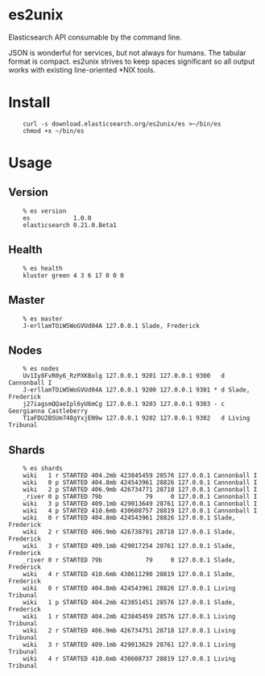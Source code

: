 # es2unix

Elasticsearch API consumable by the command line.

JSON is wonderful for services, but not always for humans.  The
tabular format is compact.  es2unix strives to keep spaces significant
so all output works with existing line-oriented *NIX tools.

# Install

        curl -s download.elasticsearch.org/es2unix/es >~/bin/es
        chmod +x ~/bin/es

# Usage

## Version

        % es version
        es            1.0.0       
        elasticsearch 0.21.0.Beta1


## Health

        % es health
        kluster green 4 3 6 17 0 0 0


## Master

        % es master
        J-erllamTOiW5WoGVUd04A 127.0.0.1 Slade, Frederick

## Nodes

        % es nodes
        Uv1Iy8FvR0y6_RzPXKBolg 127.0.0.1 9201 127.0.0.1 9300   d Cannonball I          
        J-erllamTOiW5WoGVUd04A 127.0.0.1 9200 127.0.0.1 9301 * d Slade, Frederick      
        j27iagsmQQaeIpl6yU6mCg 127.0.0.1 9203 127.0.0.1 9303 - c Georgianna Castleberry
        T1aFDU2BSUm748gYxjEN9w 127.0.0.1 9202 127.0.0.1 9302   d Living Tribunal       


## Shards

        % es shards
        wiki   1 r STARTED 404.2mb 423845459 28576 127.0.0.1 Cannonball I    
        wiki   0 p STARTED 404.8mb 424543961 28826 127.0.0.1 Cannonball I    
        wiki   2 p STARTED 406.9mb 426734771 28718 127.0.0.1 Cannonball I    
        _river 0 p STARTED 79b            79     0 127.0.0.1 Cannonball I    
        wiki   3 p STARTED 409.1mb 429013649 28761 127.0.0.1 Cannonball I    
        wiki   4 p STARTED 410.6mb 430608757 28819 127.0.0.1 Cannonball I    
        wiki   0 r STARTED 404.8mb 424543961 28826 127.0.0.1 Slade, Frederick
        wiki   2 r STARTED 406.9mb 426738791 28718 127.0.0.1 Slade, Frederick
        wiki   3 r STARTED 409.1mb 429017254 28761 127.0.0.1 Slade, Frederick
        _river 0 r STARTED 79b            79     0 127.0.0.1 Slade, Frederick
        wiki   4 r STARTED 410.6mb 430611290 28819 127.0.0.1 Slade, Frederick
        wiki   0 r STARTED 404.8mb 424543961 28826 127.0.0.1 Living Tribunal 
        wiki   1 p STARTED 404.2mb 423851451 28576 127.0.0.1 Slade, Frederick
        wiki   1 r STARTED 404.2mb 423845459 28576 127.0.0.1 Living Tribunal 
        wiki   2 r STARTED 406.9mb 426734751 28718 127.0.0.1 Living Tribunal 
        wiki   3 r STARTED 409.1mb 429013629 28761 127.0.0.1 Living Tribunal 
        wiki   4 r STARTED 410.6mb 430608737 28819 127.0.0.1 Living Tribunal 

